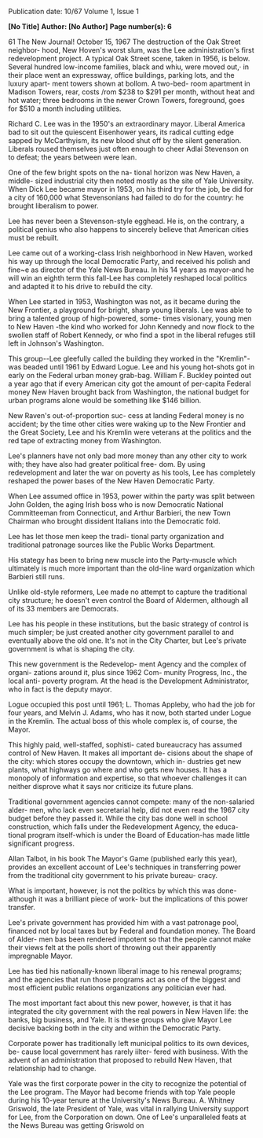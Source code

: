 Publication date: 10/67
Volume 1, Issue 1

**[No Title]**
**Author: [No Author]**
**Page number(s): 6**

61 The New Journal! October 15, 1967 
The destruction of the Oak Street neighbor-
hood, New Hoven's worst slum, was the Lee 
administration's first redevelopment project. 
A typical Oak Street scene, taken in 1956, 
is below. Several hundred low-income 
families, black and whiu, were moved out,· 
in their place went an expressway, office 
buildings, parking lots, and the luxury apart-
ment towers shown at bollom. A two-bed-
room apartment in Madison Towers, rear, 
costs /rom $238 to $291 per month, without 
heat and hot water; three bedrooms in the 
newer Crown Towers, foreground, goes for 
$510 a month including utilities. 

Richard C. Lee was in the 1950's an 
extraordinary mayor. Liberal America bad 
to sit out the quiescent Eisenhower years, 
its radical cutting edge sapped by 
McCarthyism, its new blood shut off by 
the silent generation. Liberals roused 
themselves just often enough to cheer 
Adlai Stevenson on to defeat; the years 
between were lean. 

One of the few bright spots on the na-
tional horizon was New Haven, a middle-
sized industrial city then noted mostly as 
the site of Yale University. When Dick Lee 
became mayor in 1953, on his third try 
for the job, be did for a city of 160,000 
what Stevensonians had failed to do for the 
country: he brought liberalism to power. 

Lee has never been a Stevenson-style 
egghead. He is, on the contrary, a political 
genius who also happens to sincerely 
believe that American cities must be 
rebuilt. 

Lee came out of a working-class Irish 
neighborhood in New Haven, worked his 
way up through the local Democratic 
Party, and received his polish and fine~e 
as director of the Yale News Bureau. In his 
14 years as mayor-and he will win an 
eighth term this fall-Lee has completely 
reshaped local politics and adapted it to 
his drive to rebuild the city. 

When Lee started in 1953, Washington 
was not, as it became during the New 
Frontier, a playground for bright, sharp 
young liberals. Lee was able to bring a 
talented group of high-powered, some-
times visionary, young men to New Haven 
-the kind who worked for John 
Kennedy and now flock to the swollen 
staff of Robert Kennedy, or who find a 
spot in the liberal refuges still left in 
Johnson's Washington. 

This group--Lee gleefully called the 
building they worked in the "Kremlin"-
was beaded until 1961 by Edward Logue. 
Lee and his young hot-shots got in early 
on the Federal urban money grab-bag. 
William F. Buckley pointed out a year 
ago that if every American city got the 
amount of per-capita Federal money New 
Haven brought back from Washington, the 
national budget for urban programs alone 
would be something like $146 billion. 

New Raven's out-of-proportion suc-
cess at landing Federal money is no 
accident; by the time other cities were 
waking up to the New Frontier and the 
Great Society, Lee and his Kremlin were 
veterans at the politics and the red tape of 
extracting money from Washington. 

Lee's planners have not only bad more 
money than any other city to work with; 
they have also had greater political free-
dom. By using redevelopment and later 
the war on poverty as his tools, Lee has 
completely reshaped the power bases 
of the New Haven Democratic Party. 

When Lee assumed office in 1953, 
power within the party was split between 
John Golden, the aging Irish boss who is 
now Democratic National Committeeman 
from Connecticut, and Arthur Barbieri, 
the new Town Chairman who brought 
dissident Italians into the Democratic 
fold. 

Lee has let those men keep the tradi-
tional party organization and traditional 
patronage sources like the Public Works 
Department. 

His stategy has been to bring new 
muscle into the Party-muscle which 
ultimately is much more important than 
the old-line ward organization which 
Barbieri still runs. 

Unlike old-style reformers, Lee made 
no attempt to capture the traditional city 
structure; he doesn't even control the 
Board of Aldermen, although all of its 33 
members are Democrats. 

Lee has his people in these institutions, 
but the basic strategy of control is much 
simpler; be just created another city 
government parallel to and eventually 
above the old one. It's not in the City 
Charter, but Lee's private government is 
what is shaping the city. 

This new government is the Redevelop-
ment Agency and the complex of organi-
zations around it, plus since 1962 Com-
munity Progress, Inc., the local anti-
poverty program. At the head is the 
Development Administrator, who in fact 
is the deputy mayor. 

Logue occupied this post until 1961; 
L. Thomas Appleby, who had the job for 
four years, and Melvin J. Adams, who has 
it now, both started under Logue in the 
Kremlin. The actual boss of this whole 
complex is, of course, the Mayor. 

This highly paid, well-staffed, sophisti-
cated bureaucracy has assumed control of 
New Haven. It makes all important de-
cisions about the shape of the city: which 
stores occupy the downtown, which in-
dustries get new plants, what highways go 
where and who gets new houses. It has 
a monopoly of information and expertise, 
so that whoever challenges it can neither 
disprove what it says nor criticize its 
future plans. 

Traditional government agencies cannot 
compete: many of the non-salaried alder-
men, who lack even secretarial help, did 
not even read the 1967 city budget before 
they passed it. While the city bas done well 
in school construction, which falls under 
the Redevelopment Agency, the educa-
tional program itself-which is under the 
Board of Education-has made little 
significant progress. 

Allan Talbot, in his book The Mayor's 
Game (published early this year), provides 
an excellent account of Lee's techniques 
in transferring power from the traditional 
city government to his private bureau-
cracy. 

What is important, however, is not 
the politics by which this was done-
although it was a brilliant piece of work-
but the implications of this power 
transfer. 

Lee's private government has provided 
him with a vast patronage pool, financed 
not by local taxes but by Federal and 
foundation money. The Board of Alder-
men bas been rendered impotent so that 
the people cannot make their views felt 
at the polls short of throwing out their 
apparently impregnable Mayor. 

Lee has tied his nationally-known 
liberal image to his renewal programs; and 
the agencies that run those programs act 
as one of the biggest and most efficient 
public relations organizations any 
politician ever had. 

The most important fact about this new 
power, however, is that it has integrated 
the city government with the real powers 
in New Haven life: the banks, big business, 
and Yale. It is these groups who give 
Mayor Lee decisive backing both in the 
city and within the Democratic Party. 

Corporate power has traditionally left 
municipal politics to its own devices, be-
cause local government has rarely iilter-
fered with business. With the advent of an 
administration that proposed to rebuild 
New Haven, that relationship had to 
change. 

Yale was the first corporate power in the 
city to recognize the potential of the Lee 
program. The Mayor had become friends 
with top Yale people during his 10-year 
tenure at the University's News Bureau. 
A. Whitney Griswold, the late President 
of Yale, was vital in rallying University 
support for Lee, from the Corporation on 
down. One of Lee's unparalleled feats at 
the News Bureau was getting Griswold on